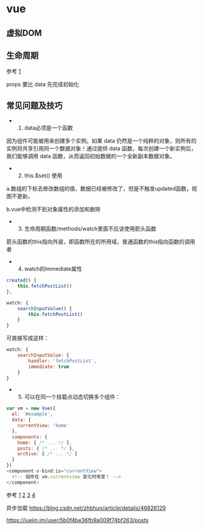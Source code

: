 # vue

## 虚拟DOM

## 生命周期
参考 [1](https://juejin.im/post/5afd7eb16fb9a07ac5605bb3)

props 要比 data 先完成初始化

## 常见问题及技巧
- 1. data必须是一个函数

因为组件可能被用来创建多个实例。如果 data 仍然是一个纯粹的对象，则所有的实例将共享引用同一个数据对象！通过提供 data 函数，每次创建一个新实例后，我们能够调用 data 函数，从而返回初始数据的一个全新副本数据对象。

- 2. this.$set() 使用

a.数组的下标去修改数组的值，数据已经被修改了，但是不触发updated函数，视图不更新。

b.vue中检测不到对象属性的添加和删除

- 3. 生命周期函数/methods/watch里面不应该使用箭头函数

箭头函数的this指向外层，即函数所在的所用域，普通函数的this指向函数的调用者

- 4. watch的immediate属性
```js
created() {
    this.fetchPostList()
},

watch: {
    searchInputValue() {
        this.fetchPostList()
    }
}
```
可直接写成这样：
```js
watch: {
    searchInputValue: {
        handler: 'fetchPostList',
        immediate: true
    }
}
```

- 5. 可以在同一个挂载点动态切换多个组件：
```js
var vm = new Vue({
  el: '#example',
  data: {
    currentView: 'home'
  },
  components: {
    home: { /* ... */ },
    posts: { /* ... */ },
    archive: { /* ... */ }
  }
})
<component v-bind:is="currentView">
  <!-- 组件在 vm.currentview 变化时改变！ -->
</component>
```





参考 
[1](https://juejin.im/post/5be01d0ce51d450700084925)
[2](https://www.haorooms.com/post/vue_7secret)
[3](https://juejin.im/post/5b174de8f265da6e410e0b4e)
[4](https://www.haorooms.com/post/vue_project_cg)



异步加载
https://blog.csdn.net/zhbhun/article/details/46826129



https://juejin.im/user/5b0f4be36fb9a009f74bf263/posts